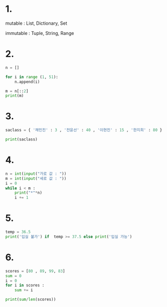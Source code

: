 # 1.

mutable : List, Dictionary, Set

immutable : Tuple, String, Range



# 2.

```python
n = []

for i in range (1, 51):
    n.append(i)

m = n[::2]
print(m)
```



# 3.

```python
saclass = { '채민진' : 3 , '전윤선' : 40 , '이현진' : 15 , '한지희' : 80 }

print(saclass)
```



# 4.

```python
n = int(input("가로 값 : "))
m = int(input("세로 값 : "))
i = 0
while i < m :
    print("*"*n)
    i += 1
```



# 5. 

```python
temp = 36.5
print('입실 불가') if  temp >= 37.5 else print('입실 가능')
```



# 6. 

```python
scores = [80 , 89, 99, 83]
sum = 0
i = 0
for i in scores :
    sum += i

print(sum/len(scores))
```